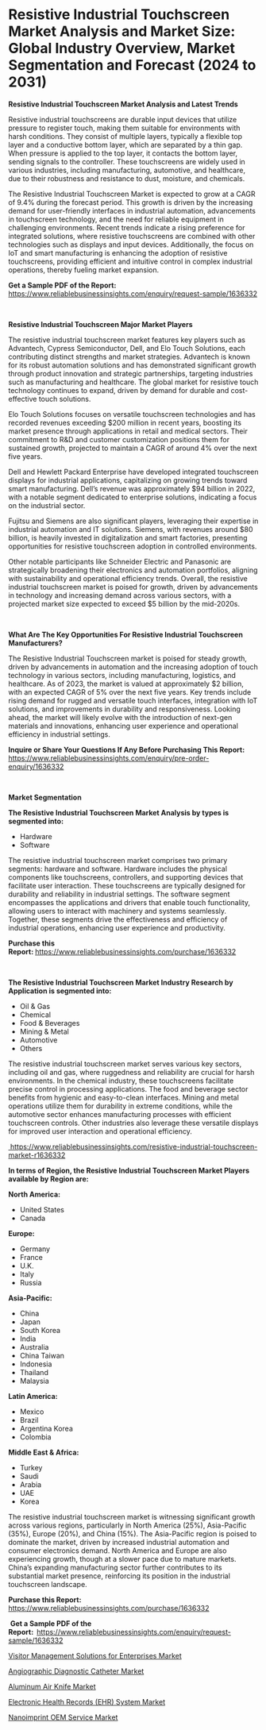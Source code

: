 <p><h1>Resistive Industrial Touchscreen Market Analysis and Market Size: Global Industry Overview, Market Segmentation and Forecast (2024 to 2031)</h1></p><p><strong>Resistive Industrial Touchscreen Market Analysis and Latest Trends</strong></p>
<p><p>Resistive industrial touchscreens are durable input devices that utilize pressure to register touch, making them suitable for environments with harsh conditions. They consist of multiple layers, typically a flexible top layer and a conductive bottom layer, which are separated by a thin gap. When pressure is applied to the top layer, it contacts the bottom layer, sending signals to the controller. These touchscreens are widely used in various industries, including manufacturing, automotive, and healthcare, due to their robustness and resistance to dust, moisture, and chemicals.</p><p>The Resistive Industrial Touchscreen Market is expected to grow at a CAGR of 9.4% during the forecast period. This growth is driven by the increasing demand for user-friendly interfaces in industrial automation, advancements in touchscreen technology, and the need for reliable equipment in challenging environments. Recent trends indicate a rising preference for integrated solutions, where resistive touchscreens are combined with other technologies such as displays and input devices. Additionally, the focus on IoT and smart manufacturing is enhancing the adoption of resistive touchscreens, providing efficient and intuitive control in complex industrial operations, thereby fueling market expansion.</p></p>
<p><strong>Get a Sample PDF of the Report:&nbsp;</strong> <a href="https://www.reliablebusinessinsights.com/enquiry/request-sample/1636332?utm_campaign=1113&utm_medium=2&utm_source=Github&utm_content=ia&utm_term=07122024&utm_id=resistive-industrial-touchscreen">https://www.reliablebusinessinsights.com/enquiry/request-sample/1636332</a></p>
<p>&nbsp;</p>
<p><strong>Resistive Industrial Touchscreen Major Market Players</strong></p>
<p><p>The resistive industrial touchscreen market features key players such as Advantech, Cypress Semiconductor, Dell, and Elo Touch Solutions, each contributing distinct strengths and market strategies. Advantech is known for its robust automation solutions and has demonstrated significant growth through product innovation and strategic partnerships, targeting industries such as manufacturing and healthcare. The global market for resistive touch technology continues to expand, driven by demand for durable and cost-effective touch solutions.</p><p>Elo Touch Solutions focuses on versatile touchscreen technologies and has recorded revenues exceeding $200 million in recent years, boosting its market presence through applications in retail and medical sectors. Their commitment to R&D and customer customization positions them for sustained growth, projected to maintain a CAGR of around 4% over the next five years.</p><p>Dell and Hewlett Packard Enterprise have developed integrated touchscreen displays for industrial applications, capitalizing on growing trends toward smart manufacturing. Dell’s revenue was approximately $94 billion in 2022, with a notable segment dedicated to enterprise solutions, indicating a focus on the industrial sector.</p><p>Fujitsu and Siemens are also significant players, leveraging their expertise in industrial automation and IT solutions. Siemens, with revenues around $80 billion, is heavily invested in digitalization and smart factories, presenting opportunities for resistive touchscreen adoption in controlled environments.</p><p>Other notable participants like Schneider Electric and Panasonic are strategically broadening their electronics and automation portfolios, aligning with sustainability and operational efficiency trends. Overall, the resistive industrial touchscreen market is poised for growth, driven by advancements in technology and increasing demand across various sectors, with a projected market size expected to exceed $5 billion by the mid-2020s.</p></p>
<p>&nbsp;</p>
<p><strong>What Are The Key Opportunities For Resistive Industrial Touchscreen Manufacturers?</strong></p>
<p><p>The Resistive Industrial Touchscreen market is poised for steady growth, driven by advancements in automation and the increasing adoption of touch technology in various sectors, including manufacturing, logistics, and healthcare. As of 2023, the market is valued at approximately $2 billion, with an expected CAGR of 5% over the next five years. Key trends include rising demand for rugged and versatile touch interfaces, integration with IoT solutions, and improvements in durability and responsiveness. Looking ahead, the market will likely evolve with the introduction of next-gen materials and innovations, enhancing user experience and operational efficiency in industrial settings.</p></p>
<p><strong>Inquire or Share Your Questions If Any Before Purchasing This Report:</strong> <a href="https://www.reliablebusinessinsights.com/enquiry/pre-order-enquiry/1636332?utm_campaign=1113&utm_medium=2&utm_source=Github&utm_content=ia&utm_term=07122024&utm_id=resistive-industrial-touchscreen">https://www.reliablebusinessinsights.com/enquiry/pre-order-enquiry/1636332</a></p>
<p>&nbsp;</p>
<p><strong>Market Segmentation</strong></p>
<p><strong>The Resistive Industrial Touchscreen Market Analysis by types is segmented into:</strong></p>
<p><ul><li>Hardware</li><li>Software</li></ul></p>
<p><p>The resistive industrial touchscreen market comprises two primary segments: hardware and software. Hardware includes the physical components like touchscreens, controllers, and supporting devices that facilitate user interaction. These touchscreens are typically designed for durability and reliability in industrial settings. The software segment encompasses the applications and drivers that enable touch functionality, allowing users to interact with machinery and systems seamlessly. Together, these segments drive the effectiveness and efficiency of industrial operations, enhancing user experience and productivity.</p></p>
<p><strong>Purchase this Report:&nbsp;</strong><a href="https://www.reliablebusinessinsights.com/purchase/1636332?utm_campaign=1113&utm_medium=2&utm_source=Github&utm_content=ia&utm_term=07122024&utm_id=resistive-industrial-touchscreen">https://www.reliablebusinessinsights.com/purchase/1636332</a></p>
<p>&nbsp;</p>
<p><strong>The Resistive Industrial Touchscreen Market Industry Research by Application is segmented into:</strong></p>
<p><ul><li>Oil & Gas</li><li>Chemical</li><li>Food & Beverages</li><li>Mining & Metal</li><li>Automotive</li><li>Others</li></ul></p>
<p><p>The resistive industrial touchscreen market serves various key sectors, including oil and gas, where ruggedness and reliability are crucial for harsh environments. In the chemical industry, these touchscreens facilitate precise control in processing applications. The food and beverage sector benefits from hygienic and easy-to-clean interfaces. Mining and metal operations utilize them for durability in extreme conditions, while the automotive sector enhances manufacturing processes with efficient touchscreen controls. Other industries also leverage these versatile displays for improved user interaction and operational efficiency.</p></p>
<p><a href="https://www.reliablebusinessinsights.com/resistive-industrial-touchscreen-market-r1636332?utm_campaign=1113&utm_medium=2&utm_source=Github&utm_content=ia&utm_term=07122024&utm_id=resistive-industrial-touchscreen">&nbsp;https://www.reliablebusinessinsights.com/resistive-industrial-touchscreen-market-r1636332</a></p>
<p><strong>In terms of Region, the Resistive Industrial Touchscreen Market Players available by Region are:</strong></p>
<p>
    <p> <strong> North America: </strong>
        <ul>
            <li>United States</li>
            <li>Canada</li>
        </ul>
        </p> 
    <p> <strong> Europe: </strong>
        <ul>
            <li>Germany</li>
            <li>France</li>
            <li>U.K.</li>
            <li>Italy</li>
            <li>Russia</li>
        </ul>
        </p> 
    <p> <strong> Asia-Pacific: </strong>
        <ul>
            <li>China</li>
            <li>Japan</li>
            <li>South Korea</li>
            <li>India</li>
            <li>Australia</li>
            <li>China Taiwan</li>
            <li>Indonesia</li>
            <li>Thailand</li>
            <li>Malaysia</li>
        </ul>
        </p> 
    <p> <strong> Latin America: </strong>
        <ul>
            <li>Mexico</li>
            <li>Brazil</li>
            <li>Argentina Korea</li>
            <li>Colombia</li>
        </ul>
        </p> 
    <p> <strong> Middle East & Africa: </strong>
        <ul>
            <li>Turkey</li>
            <li>Saudi</li>
            <li>Arabia</li>
            <li>UAE</li>
            <li>Korea</li>
        </ul>
    </p>
    </p>
<p><p>The resistive industrial touchscreen market is witnessing significant growth across various regions, particularly in North America (25%), Asia-Pacific (35%), Europe (20%), and China (15%). The Asia-Pacific region is poised to dominate the market, driven by increased industrial automation and consumer electronics demand. North America and Europe are also experiencing growth, though at a slower pace due to mature markets. China’s expanding manufacturing sector further contributes to its substantial market presence, reinforcing its position in the industrial touchscreen landscape.</p></p>
<p><strong>Purchase this Report: </strong><a href="https://www.reliablebusinessinsights.com/purchase/1636332?utm_campaign=1113&utm_medium=2&utm_source=Github&utm_content=ia&utm_term=07122024&utm_id=resistive-industrial-touchscreen">https://www.reliablebusinessinsights.com/purchase/1636332</a></p>
<p>&nbsp;<strong>Get a Sample PDF of the Report:&nbsp;&nbsp;</strong><a href="https://www.reliablebusinessinsights.com/enquiry/request-sample/1636332?utm_campaign=1113&utm_medium=2&utm_source=Github&utm_content=ia&utm_term=07122024&utm_id=resistive-industrial-touchscreen">https://www.reliablebusinessinsights.com/enquiry/request-sample/1636332</a></p>
<p><strong></strong></p>
<p><p><a href="https://www.linkedin.com/pulse/compreh-proposis-fbaif?utm_campaign=1113&utm_medium=2&utm_source=Github&utm_content=ia&utm_term=07122024&utm_id=resistive-industrial-touchscreen">Visitor Management Solutions for Enterprises Market</a></p><p><a href="https://issuu.com/reportprime-2/docs/angiographic-diagnostic-catheter-market-size-2030.?utm_campaign=1113&utm_medium=2&utm_source=Github&utm_content=ia&utm_term=07122024&utm_id=resistive-industrial-touchscreen">Angiographic Diagnostic Catheter Market</a></p><p><a href="https://github.com/seanmcma708/Market-Research-Report-List-1/blob/main/aluminum-air-knife-market.md?utm_campaign=1113&utm_medium=2&utm_source=Github&utm_content=ia&utm_term=07122024&utm_id=resistive-industrial-touchscreen">Aluminum Air Knife Market</a></p><p><a href="https://www.linkedin.com/pulse/future-market-trends-electronic-health-records-ehr-system-forecasting-r1hde?utm_campaign=1113&utm_medium=2&utm_source=Github&utm_content=ia&utm_term=07122024&utm_id=resistive-industrial-touchscreen">Electronic Health Records (EHR) System Market</a></p><p><a href="https://issuu.com/reportprime-2/docs/nanoimprint-oem-service-market-size-2030.pptx?utm_campaign=1113&utm_medium=2&utm_source=Github&utm_content=ia&utm_term=07122024&utm_id=resistive-industrial-touchscreen">Nanoimprint OEM Service Market</a></p></p>